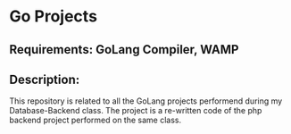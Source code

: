 # Go Projects

## Requirements: GoLang Compiler, WAMP

## Description:
This repository is related to all the GoLang projects performend during my Database-Backend class. The project is a re-written code of the php backend project performed on the same class.
